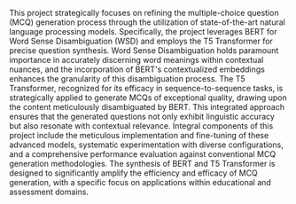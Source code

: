 This project strategically focuses on refining the multiple-choice question (MCQ) generation process through the utilization of state-of-the-art natural language processing models. 
Specifically, the project leverages BERT for Word Sense Disambiguation (WSD) and employs the T5 Transformer for precise question synthesis. 
Word Sense Disambiguation holds paramount importance in accurately discerning word meanings within contextual nuances, and the incorporation of BERT's contextualized embeddings enhances the granularity of this disambiguation process.
The T5 Transformer, recognized for its efficacy in sequence-to-sequence tasks, is strategically applied to generate MCQs of exceptional quality, drawing upon the content meticulously disambiguated by BERT. 
This integrated approach ensures that the generated questions not only exhibit linguistic accuracy but also resonate with contextual relevance.
Integral components of this project include the meticulous implementation and fine-tuning of these advanced models, systematic experimentation with diverse configurations, and a comprehensive performance evaluation against conventional MCQ generation methodologies. 
The synthesis of BERT and T5 Transformer is designed to significantly amplify the efficiency and efficacy of MCQ generation, with a specific focus on applications within educational and assessment domains.
